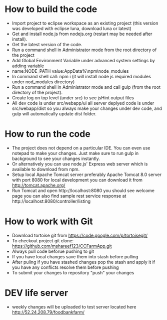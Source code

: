 How to build the code
=====================
* Import project to eclipse workspace as an existing project (this version was developed with eclipse luna, download luna or latest) 
* Get and install node.js from nodejs.org (restart may be needed after install).
* Get the latest version of the code.
* Run a command shell in Administrator mode from the root directory of the project
* Add Global Environment Variable under advanced system settings by adding variable 
*	name:NODE_PATH value:AppData%\npm\node_modules
* In command shell call: npm i (it will install node js required modules under nod_modules directory)
* Run a command shell in Administrator mode and call gulp (from the root directory of the project).
* Create log  on top level (under src) to see jsHint output files
* All dev code is under src/webapp/ui all server deplyed code is under src/webapp/dist  so you always make your changes under dev code, and gulp will automatically update dist folder.

How to run the code
===================

* The project does not depend on a particular IDE. You can even use notepad to make your changes. Just make sure to run gulp in background to see your changes instantly.
* Or alternatively you can use node.js' Express web server which is available to download from npm.
* Setup local Apache Tomcat server preferably Apache Tomcat 8.0 server with port 8080 for local development
you can download it from  http://tomcat.apache.org/
* Run Tomcat and open http://localhost:8080 you should see welcome page
you can also find sample rest service response at http://localhost:8080/controller/listing

How to work with Git
===================

* Download tortoise git from https://code.google.com/p/tortoisegit/
* To checkout project git clone: https://github.com/mshareef123/CCFarmApp.git
* Always pull code beforue pushing to git
* If you have local changes save them into stash before pulling
* After puling if you have stashed changes pop the stash and apply it if you have any conflicts resolve them before pushing
* To submit your changes to repository "push" your changes

DEV life server
===================

* weekly changes will be uploaded to test server located here http://52.24.208.79/foodbankfarm/